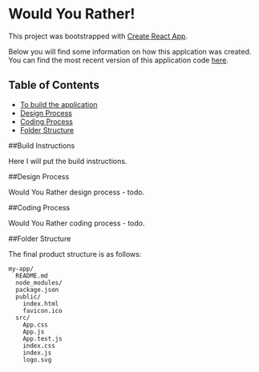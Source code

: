 # Would You Rather!

This project was bootstrapped with [Create React App](https://github.com/facebookincubator/create-react-app).

Below you will find some information on how this applcation was created.<br>
You can find the most recent version of this application code [here](https://github.com/jpowell121/reactnd-would-u-rather-app).

## Table of Contents

- [To build the application](#build-instructions)
- [Design Process](#design-process)
- [Coding Process](#coding-process)
- [Folder Structure](#folder-structure)

##Build Instructions

Here I will put the build instructions.


##Design Process

Would You Rather design process - todo.

##Coding Process

Would You Rather coding process - todo.

##Folder Structure

The final product structure is as follows:

```
my-app/
  README.md
  node_modules/
  package.json
  public/
    index.html
    favicon.ico
  src/
    App.css
    App.js
    App.test.js
    index.css
    index.js
    logo.svg
```



